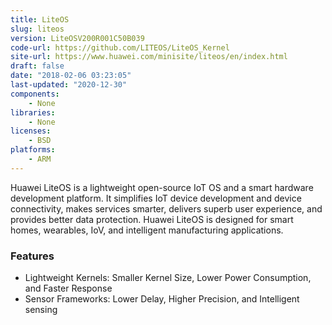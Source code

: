 ```yaml
---
title: LiteOS
slug: liteos
version: LiteOSV200R001C50B039
code-url: https://github.com/LITEOS/LiteOS_Kernel
site-url: https://www.huawei.com/minisite/liteos/en/index.html
draft: false
date: "2018-02-06 03:23:05"
last-updated: "2020-12-30"
components:
    - None
libraries:
    - None
licenses:
    - BSD
platforms:
    - ARM
---
```

Huawei LiteOS is a lightweight open-source IoT OS and a smart hardware development platform. It simplifies IoT device development and device connectivity, makes services smarter, delivers superb user experience, and provides better data protection. Huawei LiteOS is designed for smart homes, wearables, IoV, and intelligent manufacturing applications.

<!--more-->

### Features

- Lightweight Kernels: Smaller Kernel Size, Lower Power Consumption, and Faster Response
- Sensor Frameworks: Lower Delay, Higher Precision, and Intelligent sensing
